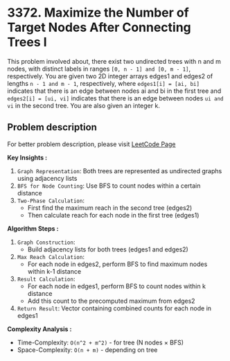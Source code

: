 # 3372. Maximize the Number of Target Nodes After Connecting Trees I

This problem involved about, there exist two undirected trees with n and m nodes, with distinct labels in ranges `[0, n - 1] and [0, m - 1]`, respectively. You are given two 2D integer arrays edges1 and edges2 of lengths `n - 1 and m - 1`, respectively, where `edges1[i] = [ai, bi]` indicates that there is an edge between nodes ai and bi in the first tree and `edges2[i] = [ui, vi]` indicates that there is an edge between nodes `ui and vi` in the second tree. You are also given an integer k.

## Problem description

For better problem description, please visit [LeetCode Page](https://leetcode.com/problems/maximize-the-number-of-target-nodes-after-connecting-trees-i/description)

**Key Insights :**<br/>

1. `Graph Representation`: Both trees are represented as undirected graphs using adjacency lists
2. `BFS for Node Counting`: Use BFS to count nodes within a certain distance
3. `Two-Phase Calculation`:
    - First find the maximum reach in the second tree (edges2)
    - Then calculate reach for each node in the first tree (edges1)

**Algorithm Steps :**<br/>

1. `Graph Construction`:
    - Build adjacency lists for both trees (edges1 and edges2)
2. `Max Reach Calculation`:
    - For each node in edges2, perform BFS to find maximum nodes within k-1 distance
3. `Result Calculation`:
    - For each node in edges1, perform BFS to count nodes within k distance
    - Add this count to the precomputed maximum from edges2
4. `Return Result`: Vector containing combined counts for each node in edges1

**Complexity Analysis :**<br/>

-   Time-Complexity: `O(n^2 + m^2)` - for tree (N nodes × BFS)
-   Space-Complexity: `O(n + m)` - depending on tree
